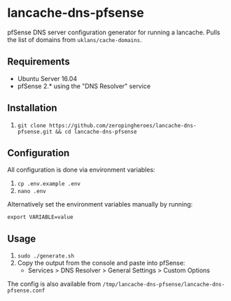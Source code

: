 # lancache-dns-pfsense

pfSense DNS server configuration generator for running a lancache. Pulls the list of domains from `uklans/cache-domains`.

## Requirements

- Ubuntu Server 16.04
- pfSense 2.* using the "DNS Resolver" service

## Installation

1. `git clone https://github.com/zeropingheroes/lancache-dns-pfsense.git && cd lancache-dns-pfsense`

## Configuration

All configuration is done via environment variables:

1. `cp .env.example .env`
2. `nano .env`

Alternatively set the environment variables manually by running:

`export VARIABLE=value`

## Usage

1. `sudo ./generate.sh`
2. Copy the output from the console and paste into pfSense:
   * Services > DNS Resolver > General Settings > Custom Options
   
The config is also available from `/tmp/lancache-dns-pfsense/lancache-dns-pfsense.conf`
